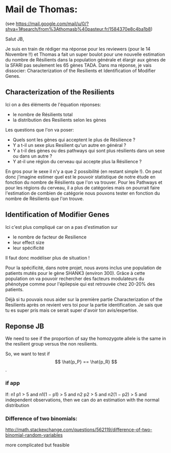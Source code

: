 

# Mail de Thomas: 

(see https://mail.google.com/mail/u/0/?shva=1#search/from%3Athomasb%40pasteur.fr/1584370e8c4ba1b8)

Salut JB,

Je suis en train de rédiger ma réponse pour les reviewers (pour le 14 Novembre !!) et Thomas a fait un super boulot pour une nouvelle estimation du nombre de Résilients dans la population générale et élargir aux gènes de la SFARI pas seulement les 65 gènes TADA. Dans ma réponse, je vais dissocier: Characterization of the Resilients et Identification of Modifier Genes.

## Characterization of the Resilients

Ici on a des éléments de l'équation réponses: 

- le nombre de Résilients total 
- la distribution des Resilients selon les gènes

Les questions que l'on va poser:

- Quels sont les gènes qui acceptent le plus de Résilience ?
- Y a t-il un sexe plus Resilient qu'un autre en général ?
- Y a t-il des gènes ou des pathways qui sont plus résilients dans un sexe ou dans un autre ? 
- Y at-il une région du cerveau qui accepte plus la Résilience ?

En gros pour le sexe il n'y a que 2 possibilité (en restant simple !). On peut donc j'imagine estimer quel est le pouvoir statistique de notre étude en fonction du nombre de Résilients que l'on va trouver. Pour les Pathways et pour les régions du cerveau, il a plus de catégories mais on pourrait faire l'estimation de combien de catégorie nous pouvons tester en fonction du nombre de Résilients que l'on trouve.

## Identification of Modifier Genes

Ici c'est plus compliqué car on a pas d'estimation sur

- le nombre de facteur de Resilience
- leur effect size
- leur spécificité

Il faut donc modéliser plus de situation !

Pour la spécificité, dans notre projet, nous avons inclus une population de patients mutés pour le gène SHANK3 (environ 300). Grâce à cette population on va pouvoir rechercher des facteurs modulateurs du phénotype comme pour l'épilepsie qui est retrouvée chez 20-20% des patients.

Déjà si tu pouvais nous aider sur la première partie Characterization of the Resilients après on revient vers toi pour la partie identification. Je sais que tu es super pris mais ce serait super d'avoir ton avis/expertise.

## Reponse JB 

We need to see if the proportion of say the homozygote allele is the same in the resilient group versus the non resilients. 

So, we want to test if $$ \hat{p_P} == \hat{p_R} $$ . 

### if app
If: n1 p1 > 5 and n1(1 − p1) > 5 and n2 p2 > 5 and n2(1 − p2) > 5 and independent observations,
then we can do an estimation with the normal distribution 

### Difference of two binomials:
http://math.stackexchange.com/questions/562119/difference-of-two-binomial-random-variables

more complicated but feasible



